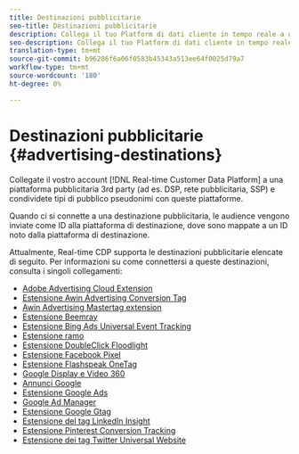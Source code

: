 ```yaml
---
title: Destinazioni pubblicitarie
seo-title: Destinazioni pubblicitarie
description: Collega il tuo Platform di dati cliente in tempo reale a una piattaforma pubblicitaria 3rd-party (ad es. DSP, rete pubblicitaria, SSP) e condividi tipi di pubblico pseudonimi con queste piattaforme.
seo-description: Collega il tuo Platform di dati cliente in tempo reale a una piattaforma pubblicitaria 3rd-party (ad es. DSP, rete pubblicitaria, SSP) e condividi tipi di pubblico pseudonimi con queste piattaforme.
translation-type: tm+mt
source-git-commit: b96286f6a06f0583b45343a513ee64f0025d79a7
workflow-type: tm+mt
source-wordcount: '180'
ht-degree: 0%

---
```



# Destinazioni pubblicitarie {#advertising-destinations}

Collegate il vostro account [!DNL Real-time Customer Data Platform] a una piattaforma pubblicitaria 3rd party (ad es. DSP, rete pubblicitaria, SSP) e condividete tipi di pubblico pseudonimi con queste piattaforme.

Quando ci si connette a una destinazione pubblicitaria, le audience vengono inviate come ID alla piattaforma di destinazione, dove sono mappate a un ID noto dalla piattaforma di destinazione.

Attualmente, Real-time CDP supporta le destinazioni pubblicitarie elencate di seguito. Per informazioni su come connettersi a queste destinazioni, consulta i singoli collegamenti:

* [Adobe Advertising Cloud Extension](/help/rtcdp/destinations/adobe-advertising-cloud-extension.md)
* [Estensione Awin Advertising Conversion Tag](/help/rtcdp/destinations/awin-conversiontag-extension.md)
* [Awin Advertising Mastertag extension](/help/rtcdp/destinations/awin-mastertag-extension.md)
* [Estensione Beemray](beemray-extension.md)
* [Estensione Bing Ads Universal Event Tracking](/help/rtcdp/destinations/bing-ads-extension.md)
* [Estensione ramo](/help/rtcdp/destinations/branch-extension.md)
* [Estensione DoubleClick Floodlight](/help/rtcdp/destinations/doubleclick-floodlight-extension.md)
* [Estensione Facebook Pixel](/help/rtcdp/destinations/facebook-pixel-extension.md)
* [Estensione Flashspeak OneTag](/help/rtcdp/destinations/flashtalking-extension.md)
* [Google Display e Video 360](/help/rtcdp/destinations/google-dv360-destination.md)
* [Annunci Google](/help/rtcdp/destinations/google-ads-destination.md)
* [Estensione Google Ads](/help/rtcdp/destinations/google-ads-extension.md)
* [Google Ad Manager](/help/rtcdp/destinations/google-ad-manager-destination.md)
* [Estensione Google Gtag](/help/rtcdp/destinations/gtag-advertising-extension.md)
* [Estensione del tag LinkedIn Insight](linkedin-extension.md)
* [Estensione Pinterest Conversion Tracking](pinterest-extension.md)
* [Estensione dei tag Twitter Universal Website](twitter-uwt-extension.md)

